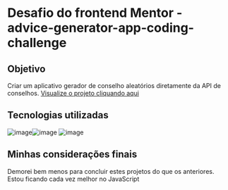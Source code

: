 # Desafio do frontend Mentor - advice-generator-app-coding-challenge
## Objetivo
Criar um aplicativo gerador de conselho aleatórios diretamente da API de conselhos.
[Visualize o projeto cliquando aqui]()
## Tecnologias utilizadas
![image](https://github.com/user-attachments/assets/1edf6749-3793-414b-97fd-a9c19119d035)![image](https://github.com/user-attachments/assets/810fab8f-eeb1-4a00-8a06-0faabe204a16)
![image](https://github.com/user-attachments/assets/70d57241-8245-4265-af75-640ce824b638)

## Minhas considerações finais 
Demorei bem menos para concluir estes projetos do que os anteriores. Estou ficando cada vez melhor no JavaScript
